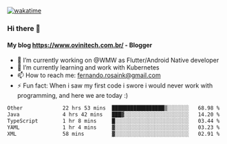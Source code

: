 [![wakatime](https://wakatime.com/badge/user/d5892087-17e6-46ab-8384-91a71a9b88d8.svg)](https://wakatime.com/@d5892087-17e6-46ab-8384-91a71a9b88d8)
### Hi there 👋

#### My blog https://www.ovinitech.com.br/ - Blogger

- 🔭 I’m currently working on @WMW as Flutter/Android Native developer
- 🌱 I’m currently learning and work with Kubernetes
- 📫 How to reach me: fernando.rosaink@gmail.com 
- ⚡ Fun fact: When i saw my first code i swore i would never work with programming, and here we are today :)

<!--START_SECTION:waka-->

```txt
Other             22 hrs 53 mins  █████████████████▒░░░░░░░   68.98 %
Java              4 hrs 42 mins   ███▓░░░░░░░░░░░░░░░░░░░░░   14.20 %
TypeScript        1 hr 8 mins     █░░░░░░░░░░░░░░░░░░░░░░░░   03.44 %
YAML              1 hr 4 mins     ▓░░░░░░░░░░░░░░░░░░░░░░░░   03.23 %
XML               58 mins         ▓░░░░░░░░░░░░░░░░░░░░░░░░   02.91 %
```

<!--END_SECTION:waka-->
